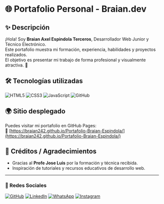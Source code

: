 # 🌐 Portafolio Personal - Braian.dev

## ✨ Descripción
¡Hola! Soy **Braian Axel Espindola Terceros**, Desarrollador Web Junior y Técnico Electrónico.  
Este portafolio muestra mi formación, experiencia, habilidades y proyectos realizados.  
El objetivo es presentar mi trabajo de forma profesional y visualmente atractiva. 🚀

## 🛠 Tecnologías utilizadas
![HTML5](https://img.shields.io/badge/HTML5-E34F26?style=for-the-badge&logo=html5&logoColor=white)
![CSS3](https://img.shields.io/badge/CSS3-1572B6?style=for-the-badge&logo=css3&logoColor=white)
![JavaScript](https://img.shields.io/badge/JavaScript-F7DF1E?style=for-the-badge&logo=javascript&logoColor=black)
![GitHub](https://img.shields.io/badge/GitHub-181717?style=for-the-badge&logo=github&logoColor=white)

## 🌍 Sitio desplegado
Puedes visitar mi portafolio en GitHub Pages:  
🔗 [https://braian242.github.io/Portafolio-Braian-Espindola/](https://braian242.github.io/Portafolio-Braian-Espindola/)

## 💼 Créditos / Agradecimientos
- Gracias al **Profe Jose Luis** por la formación y técnica recibida.  
- Inspiración de tutoriales y recursos educativos de desarrollo web.  

---

### 📱 Redes Sociales
[![GitHub](https://img.shields.io/badge/GitHub-181717?style=for-the-badge&logo=github&logoColor=white)](https://github.com/braian242)
[![LinkedIn](https://img.shields.io/badge/LinkedIn-0A66C2?style=for-the-badge&logo=linkedin&logoColor=white)](https://www.linkedin.com/in/braian-axel-espindola-terceros-4b9037335/)
[![WhatsApp](https://img.shields.io/badge/WhatsApp-25D366?style=for-the-badge&logo=whatsapp&logoColor=white)](https://wa.me/5493516489322)
[![Instagram](https://img.shields.io/badge/Instagram-E4405F?style=for-the-badge&logo=instagram&logoColor=white)](https://www.instagram.com/_br4i4n_20)

